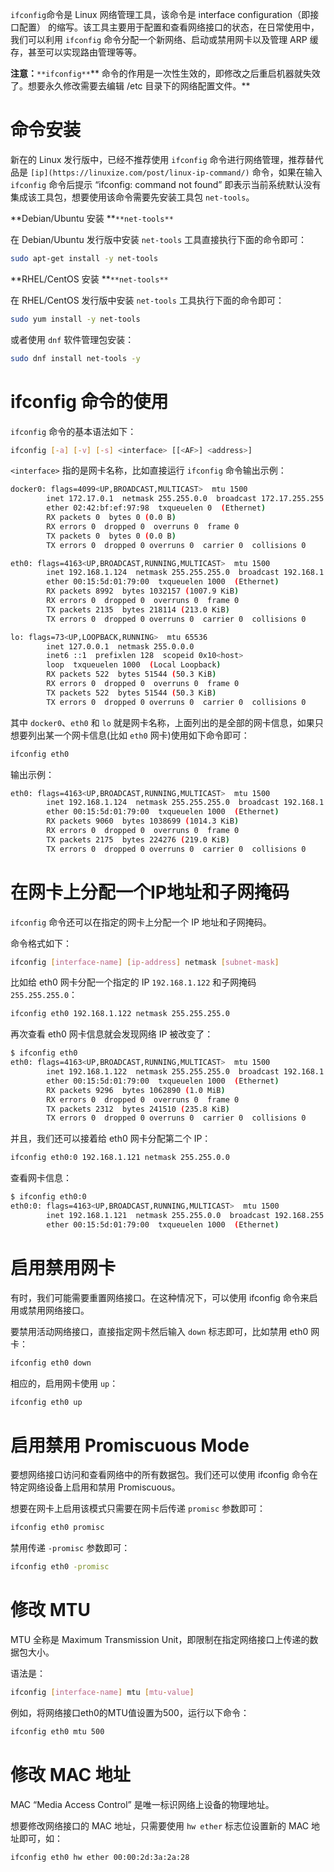 
`ifconfig`命令是 Linux 网络管理工具，该命令是 interface configuration（即接口配置） 的缩写。该工具主要用于配置和查看网络接口的状态，在日常使用中，我们可以利用 `ifconfig` 命令分配一个新网络、启动或禁用网卡以及管理 ARP 缓存，甚至可以实现路由管理等等。

**注意：**`**ifconfig**`** 命令的作用是一次性生效的，即修改之后重启机器就失效了。想要永久修改需要去编辑 /etc 目录下的网络配置文件。**

# 命令安装

新在的 Linux 发行版中，已经不推荐使用 `ifconfig` 命令进行网络管理，推荐替代品是 `[ip](https://linuxize.com/post/linux-ip-command/)` 命令，如果在输入 `ifconfig` 命令后提示 “ifconfig: command not found” 即表示当前系统默认没有集成该工具包，想要使用该命令需要先安装工具包 `net-tools`。

**Debian/Ubuntu 安装 **`**net-tools**`

在 Debian/Ubuntu 发行版中安装 `net-tools` 工具直接执行下面的命令即可：

```bash
sudo apt-get install -y net-tools
```

**RHEL/CentOS 安装 **`**net-tools**`

在 RHEL/CentOS 发行版中安装 `net-tools` 工具执行下面的命令即可：

```bash
sudo yum install -y net-tools
```

或者使用 `dnf` 软件管理包安装：

```bash
sudo dnf install net-tools -y
```

# ifconfig 命令的使用

`ifconfig` 命令的基本语法如下：

```bash
ifconfig [-a] [-v] [-s] <interface> [[<AF>] <address>]
```

`<interface>` 指的是网卡名称，比如直接运行 `ifconfig` 命令输出示例：

```bash
docker0: flags=4099<UP,BROADCAST,MULTICAST>  mtu 1500
        inet 172.17.0.1  netmask 255.255.0.0  broadcast 172.17.255.255
        ether 02:42:bf:ef:97:98  txqueuelen 0  (Ethernet)
        RX packets 0  bytes 0 (0.0 B)
        RX errors 0  dropped 0  overruns 0  frame 0
        TX packets 0  bytes 0 (0.0 B)
        TX errors 0  dropped 0 overruns 0  carrier 0  collisions 0

eth0: flags=4163<UP,BROADCAST,RUNNING,MULTICAST>  mtu 1500
        inet 192.168.1.124  netmask 255.255.255.0  broadcast 192.168.1.255
        ether 00:15:5d:01:79:00  txqueuelen 1000  (Ethernet)
        RX packets 8992  bytes 1032157 (1007.9 KiB)
        RX errors 0  dropped 0  overruns 0  frame 0
        TX packets 2135  bytes 218114 (213.0 KiB)
        TX errors 0  dropped 0 overruns 0  carrier 0  collisions 0

lo: flags=73<UP,LOOPBACK,RUNNING>  mtu 65536
        inet 127.0.0.1  netmask 255.0.0.0
        inet6 ::1  prefixlen 128  scopeid 0x10<host>
        loop  txqueuelen 1000  (Local Loopback)
        RX packets 522  bytes 51544 (50.3 KiB)
        RX errors 0  dropped 0  overruns 0  frame 0
        TX packets 522  bytes 51544 (50.3 KiB)
        TX errors 0  dropped 0 overruns 0  carrier 0  collisions 0
```

其中 `docker0`、`eth0` 和 `lo` 就是网卡名称，上面列出的是全部的网卡信息，如果只想要列出某一个网卡信息(比如 `eth0` 网卡)使用如下命令即可：

```bash
ifconfig eth0
```

输出示例：

```bash
eth0: flags=4163<UP,BROADCAST,RUNNING,MULTICAST>  mtu 1500
        inet 192.168.1.124  netmask 255.255.255.0  broadcast 192.168.1.255
        ether 00:15:5d:01:79:00  txqueuelen 1000  (Ethernet)
        RX packets 9060  bytes 1038699 (1014.3 KiB)
        RX errors 0  dropped 0  overruns 0  frame 0
        TX packets 2175  bytes 224276 (219.0 KiB)
        TX errors 0  dropped 0 overruns 0  carrier 0  collisions 0
```

# 在网卡上分配一个IP地址和子网掩码

`ifconfig` 命令还可以在指定的网卡上分配一个 IP 地址和子网掩码。

命令格式如下：

```bash
ifconfig [interface-name] [ip-address] netmask [subnet-mask]
```

比如给 eth0 网卡分配一个指定的 IP `192.168.1.122` 和子网掩码 `255.255.255.0`：

```bash
ifconfig eth0 192.168.1.122 netmask 255.255.255.0
```

再次查看 eth0 网卡信息就会发现网络 IP 被改变了：

```bash
$ ifconfig eth0
eth0: flags=4163<UP,BROADCAST,RUNNING,MULTICAST>  mtu 1500
        inet 192.168.1.122  netmask 255.255.255.0  broadcast 192.168.1.255
        ether 00:15:5d:01:79:00  txqueuelen 1000  (Ethernet)
        RX packets 9296  bytes 1062890 (1.0 MiB)
        RX errors 0  dropped 0  overruns 0  frame 0
        TX packets 2312  bytes 241510 (235.8 KiB)
        TX errors 0  dropped 0 overruns 0  carrier 0  collisions 0
```

并且，我们还可以接着给 eth0 网卡分配第二个 IP：

```bash
ifconfig eth0:0 192.168.1.121 netmask 255.255.0.0
```

查看网卡信息：

```bash
$ ifconfig eth0:0
eth0:0: flags=4163<UP,BROADCAST,RUNNING,MULTICAST>  mtu 1500
        inet 192.168.1.121  netmask 255.255.0.0  broadcast 192.168.255.255
        ether 00:15:5d:01:79:00  txqueuelen 1000  (Ethernet)
```

# 启用禁用网卡

有时，我们可能需要重置网络接口。在这种情况下，可以使用 ifconfig 命令来启用或禁用网络接口。

要禁用活动网络接口，直接指定网卡然后输入 `down` 标志即可，比如禁用 eth0 网卡：

```bash
ifconfig eth0 down
```

相应的，启用网卡使用 `up`：

```bash
ifconfig eth0 up
```

# 启用禁用 Promiscuous Mode

要想网络接口访问和查看网络中的所有数据包。我们还可以使用 ifconfig 命令在特定网络设备上启用和禁用 Promiscuous。

想要在网卡上启用该模式只需要在网卡后传递 `promisc` 参数即可：

```bash
ifconfig eth0 promisc
```

禁用传递 `-promisc` 参数即可：

```bash
ifconfig eth0 -promisc
```

# 修改 MTU

MTU 全称是 Maximum Transmission Unit，即限制在指定网络接口上传递的数据包大小。

语法是：

```bash
ifconfig [interface-name] mtu [mtu-value]
```

例如，将网络接口eth0的MTU值设置为500，运行以下命令：

```bash
ifconfig eth0 mtu 500
```

# 修改 MAC 地址

MAC “Media Access Control” 是唯一标识网络上设备的物理地址。

想要修改网络接口的 MAC 地址，只需要使用 `hw ether` 标志位设置新的 MAC 地址即可，如：

```bash
ifconfig eth0 hw ether 00:00:2d:3a:2a:28
```
